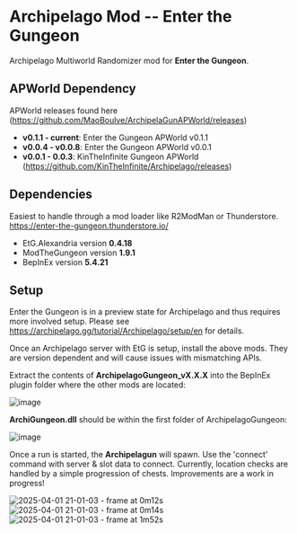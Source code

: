 # Archipelago Mod -- Enter the Gungeon
Archipelago Multiworld Randomizer mod for **Enter the Gungeon**. 

## APWorld Dependency
APWorld releases found here (https://github.com/MaoBoulve/ArchipelaGunAPWorld/releases)
- **v0.1.1 - current**: Enter the Gungeon APWorld v0.1.1
- **v0.0.4 - v0.0.8**: Enter the Gungeon APWorld v0.0.1
- **v0.0.1 - 0.0.3**: KinTheInfinite Gungeon APWorld (https://github.com/KinTheInfinite/Archipelago/releases)

## Dependencies
Easiest to handle through a mod loader like R2ModMan or Thunderstore.
https://enter-the-gungeon.thunderstore.io/

 - EtG.Alexandria version **0.4.18**
 - ModTheGungeon version **1.9.1**
 - BepInEx version **5.4.21**

 ## Setup
 Enter the Gungeon is in a preview state for Archipelago and thus requires more involved setup. Please see https://archipelago.gg/tutorial/Archipelago/setup/en for details.

 Once an Archipelago server with EtG is setup, install the above mods. They are version dependent and will cause issues with mismatching APIs.

 Extract the contents of **ArchipelagoGungeon_vX.X.X** into the BepInEx plugin folder where the other mods are located:
 
 ![image](https://github.com/user-attachments/assets/f6368910-eebf-4152-990f-6257b5b74d6c)

 **ArchiGungeon.dll** should be within the first folder of ArchipelagoGungeon:
 
 ![image](https://github.com/user-attachments/assets/1dd46d36-5831-4f91-a232-85cecce09111)

Once a run is started, the **Archipelagun** will spawn. Use the 'connect' command with server & slot data to connect.
Currently, location checks are handled by a simple progression of chests. Improvements are a work in progress!

![2025-04-01 21-01-03 - frame at 0m12s](https://github.com/user-attachments/assets/c11813ad-db62-4c87-a7e6-9d3f7de07ed0)
![2025-04-01 21-01-03 - frame at 0m14s](https://github.com/user-attachments/assets/293226a0-f645-4b03-bcb2-64ceeb34478c)
![2025-04-01 21-01-03 - frame at 1m52s](https://github.com/user-attachments/assets/8aa1f866-58aa-405c-9774-cb7cf6968e09)

